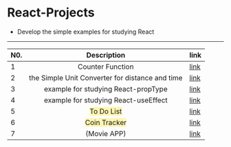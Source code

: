 # React-Projects


- Develop the simple examples for studying React
<hr />
 
<div align=center>
  
  | N0. |                        Description                         | link                                                                                    |
  | --- | :--------------------------------------------------------: | --------------------------------------------------------------------------------------- |
  | 1   |                      Counter Function                      | [link](https://github.com/Seyiul/simple-react-examples/blob/main/Counter.html)          |
  | 2   |      the Simple Unit Converter for distance and time       | [link](https://github.com/Seyiul/simple-react-examples/blob/main/UnitConverter.html)    |
  | 3   |            example for studying React-propType             | [link](https://github.com/Seyiul/simple-react-examples/blob/main/PropType-example.html) |
  | 4   |            example for studying React-useEffect            | [link](https://github.com/Seyiul/simple-react-examples/blob/main/example-for-useEffect) |
  | 5   |  <span style='background-color:#fff5b1'>To Do List</span>  | [link](https://github.com/Seyiul/simple-react-examples/blob/main/to-do-list)            |
  | 6   | <span style='background-color:#fff5b1'>Coin Tracker</span> | [link](https://github.com/Seyiul/simple-react-examples/blob/main/coin-tracker)          |
  |7|(Movie APP)|[link](https://seyiul.github.io/react-projects/)|
  
</div>
